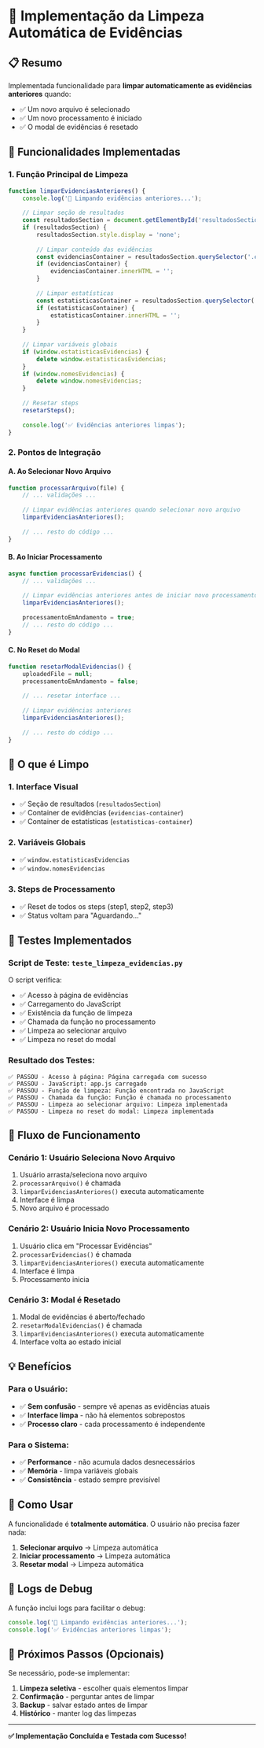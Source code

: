 # 🧹 Implementação da Limpeza Automática de Evidências

## 📋 Resumo

Implementada funcionalidade para **limpar automaticamente as evidências anteriores** quando:
- ✅ Um novo arquivo é selecionado
- ✅ Um novo processamento é iniciado  
- ✅ O modal de evidências é resetado

## 🔧 Funcionalidades Implementadas

### 1. **Função Principal de Limpeza**
```javascript
function limparEvidenciasAnteriores() {
    console.log('🧹 Limpando evidências anteriores...');
    
    // Limpar seção de resultados
    const resultadosSection = document.getElementById('resultadosSection');
    if (resultadosSection) {
        resultadosSection.style.display = 'none';
        
        // Limpar conteúdo das evidências
        const evidenciasContainer = resultadosSection.querySelector('.evidencias-container');
        if (evidenciasContainer) {
            evidenciasContainer.innerHTML = '';
        }
        
        // Limpar estatísticas
        const estatisticasContainer = resultadosSection.querySelector('.estatisticas-container');
        if (estatisticasContainer) {
            estatisticasContainer.innerHTML = '';
        }
    }
    
    // Limpar variáveis globais
    if (window.estatisticasEvidencias) {
        delete window.estatisticasEvidencias;
    }
    if (window.nomesEvidencias) {
        delete window.nomesEvidencias;
    }
    
    // Resetar steps
    resetarSteps();
    
    console.log('✅ Evidências anteriores limpas');
}
```

### 2. **Pontos de Integração**

#### **A. Ao Selecionar Novo Arquivo**
```javascript
function processarArquivo(file) {
    // ... validações ...
    
    // Limpar evidências anteriores quando selecionar novo arquivo
    limparEvidenciasAnteriores();
    
    // ... resto do código ...
}
```

#### **B. Ao Iniciar Processamento**
```javascript
async function processarEvidencias() {
    // ... validações ...
    
    // Limpar evidências anteriores antes de iniciar novo processamento
    limparEvidenciasAnteriores();
    
    processamentoEmAndamento = true;
    // ... resto do código ...
}
```

#### **C. No Reset do Modal**
```javascript
function resetarModalEvidencias() {
    uploadedFile = null;
    processamentoEmAndamento = false;
    
    // ... resetar interface ...
    
    // Limpar evidências anteriores
    limparEvidenciasAnteriores();
    
    // ... resto do código ...
}
```

## 🎯 O que é Limpo

### **1. Interface Visual**
- ✅ Seção de resultados (`resultadosSection`)
- ✅ Container de evidências (`evidencias-container`)
- ✅ Container de estatísticas (`estatisticas-container`)

### **2. Variáveis Globais**
- ✅ `window.estatisticasEvidencias`
- ✅ `window.nomesEvidencias`

### **3. Steps de Processamento**
- ✅ Reset de todos os steps (step1, step2, step3)
- ✅ Status voltam para "Aguardando..."

## 🧪 Testes Implementados

### **Script de Teste: `teste_limpeza_evidencias.py`**

O script verifica:
- ✅ Acesso à página de evidências
- ✅ Carregamento do JavaScript
- ✅ Existência da função de limpeza
- ✅ Chamada da função no processamento
- ✅ Limpeza ao selecionar arquivo
- ✅ Limpeza no reset do modal

### **Resultado dos Testes:**
```
✅ PASSOU - Acesso à página: Página carregada com sucesso
✅ PASSOU - JavaScript: app.js carregado
✅ PASSOU - Função de limpeza: Função encontrada no JavaScript
✅ PASSOU - Chamada da função: Função é chamada no processamento
✅ PASSOU - Limpeza ao selecionar arquivo: Limpeza implementada
✅ PASSOU - Limpeza no reset do modal: Limpeza implementada
```

## 🔄 Fluxo de Funcionamento

### **Cenário 1: Usuário Seleciona Novo Arquivo**
1. Usuário arrasta/seleciona novo arquivo
2. `processarArquivo()` é chamada
3. `limparEvidenciasAnteriores()` executa automaticamente
4. Interface é limpa
5. Novo arquivo é processado

### **Cenário 2: Usuário Inicia Novo Processamento**
1. Usuário clica em "Processar Evidências"
2. `processarEvidencias()` é chamada
3. `limparEvidenciasAnteriores()` executa automaticamente
4. Interface é limpa
5. Processamento inicia

### **Cenário 3: Modal é Resetado**
1. Modal de evidências é aberto/fechado
2. `resetarModalEvidencias()` é chamada
3. `limparEvidenciasAnteriores()` executa automaticamente
4. Interface volta ao estado inicial

## 💡 Benefícios

### **Para o Usuário:**
- ✅ **Sem confusão** - sempre vê apenas as evidências atuais
- ✅ **Interface limpa** - não há elementos sobrepostos
- ✅ **Processo claro** - cada processamento é independente

### **Para o Sistema:**
- ✅ **Performance** - não acumula dados desnecessários
- ✅ **Memória** - limpa variáveis globais
- ✅ **Consistência** - estado sempre previsível

## 🚀 Como Usar

A funcionalidade é **totalmente automática**. O usuário não precisa fazer nada:

1. **Selecionar arquivo** → Limpeza automática
2. **Iniciar processamento** → Limpeza automática  
3. **Resetar modal** → Limpeza automática

## 📝 Logs de Debug

A função inclui logs para facilitar o debug:

```javascript
console.log('🧹 Limpando evidências anteriores...');
console.log('✅ Evidências anteriores limpas');
```

## 🔮 Próximos Passos (Opcionais)

Se necessário, pode-se implementar:

1. **Limpeza seletiva** - escolher quais elementos limpar
2. **Confirmação** - perguntar antes de limpar
3. **Backup** - salvar estado antes de limpar
4. **Histórico** - manter log das limpezas

---

**✅ Implementação Concluída e Testada com Sucesso!**
